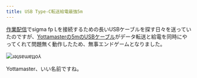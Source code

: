 ```yaml
---
title: USB Type-C転送給電最強5m
---
```

[作業配信](https://www.youtube.com/c/r7kamura)でsigma fp Lを接続するための長いUSBケーブルを探す日々を送っていたのですが、[Yottamasterの5mのUSBケーブル](https://www.amazon.co.jp/dp/B09Y1BY75P)がデータ転送と給電を同時にやってくれて問題無く動作したため、無事エンドゲームとなりました。

![](https://lh5.googleusercontent.com/erL--6F0bZn43RF_nzM1Vt4igbmGp7o7VV6rFSifF0XC_VLTqRkVzmJxUYLqWJlHmdM3UQNwjLOg8tvlLu4WLKjugN0x7cC7kw5kgZBTv3S3k5crQCahxEemPrxGMHFf_Ib3TF8Hq3zdp6CWfEceVwEpDnkVW4w_SK1NJKUSuTUV8Pamot5oXhgmtw "ɹǝʇsɐɯɐʇʇo⅄")

Yottamaster、いい名前ですね。
